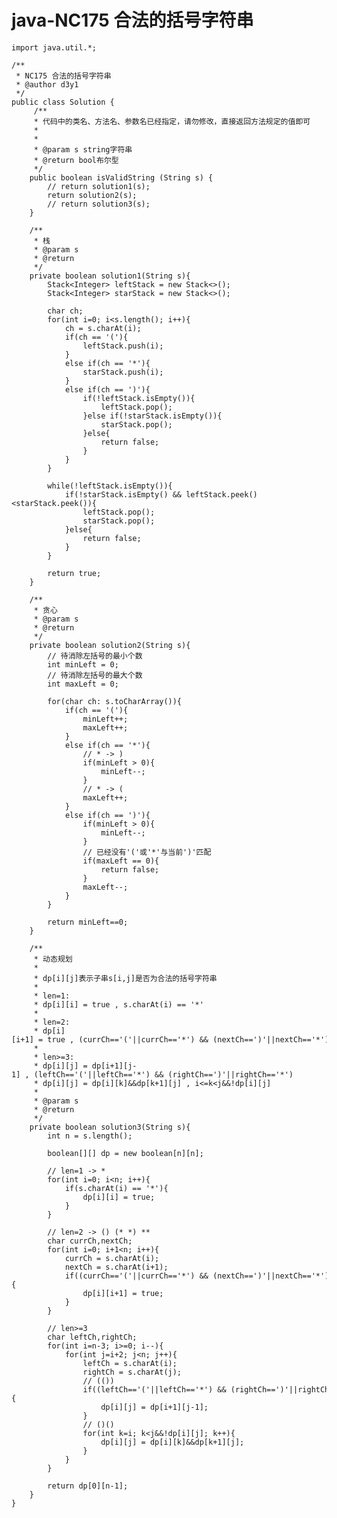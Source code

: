 # java-NC175 合法的括号字符串


    import java.util.*;
    
    /**
     * NC175 合法的括号字符串
     * @author d3y1
     */
    public class Solution {
         /**
         * 代码中的类名、方法名、参数名已经指定，请勿修改，直接返回方法规定的值即可
         *
         *
         * @param s string字符串
         * @return bool布尔型
         */
        public boolean isValidString (String s) {
            // return solution1(s);
            return solution2(s);
            // return solution3(s);
        }
    
        /**
         * 栈
         * @param s
         * @return
         */
        private boolean solution1(String s){
            Stack<Integer> leftStack = new Stack<>();
            Stack<Integer> starStack = new Stack<>();
    
            char ch;
            for(int i=0; i<s.length(); i++){
                ch = s.charAt(i);
                if(ch == '('){
                    leftStack.push(i);
                }
                else if(ch == '*'){
                    starStack.push(i);
                }
                else if(ch == ')'){
                    if(!leftStack.isEmpty()){
                        leftStack.pop();
                    }else if(!starStack.isEmpty()){
                        starStack.pop();
                    }else{
                        return false;
                    }
                }
            }
    
            while(!leftStack.isEmpty()){
                if(!starStack.isEmpty() && leftStack.peek()<starStack.peek()){
                    leftStack.pop();
                    starStack.pop();
                }else{
                    return false;
                }
            }
    
            return true;
        }
    
        /**
         * 贪心
         * @param s
         * @return
         */
        private boolean solution2(String s){
            // 待消除左括号的最小个数
            int minLeft = 0;
            // 待消除左括号的最大个数
            int maxLeft = 0;
    
            for(char ch: s.toCharArray()){
                if(ch == '('){
                    minLeft++;
                    maxLeft++;
                }
                else if(ch == '*'){
                    // * -> )
                    if(minLeft > 0){
                        minLeft--;
                    }
                    // * -> (
                    maxLeft++;
                }
                else if(ch == ')'){
                    if(minLeft > 0){
                        minLeft--;
                    }
                    // 已经没有'('或'*'与当前')'匹配
                    if(maxLeft == 0){
                        return false;
                    }
                    maxLeft--;
                }
            }
    
            return minLeft==0;
        }
    
        /**
         * 动态规划
         *
         * dp[i][j]表示子串s[i,j]是否为合法的括号字符串
         * 
         * len=1:
         * dp[i][i] = true , s.charAt(i) == '*'
         * 
         * len=2:
         * dp[i][i+1] = true , (currCh=='('||currCh=='*') && (nextCh==')'||nextCh=='*')
         * 
         * len>=3:
         * dp[i][j] = dp[i+1][j-1] , (leftCh=='('||leftCh=='*') && (rightCh==')'||rightCh=='*')
         * dp[i][j] = dp[i][k]&&dp[k+1][j] , i<=k<j&&!dp[i][j]
         * 
         * @param s
         * @return
         */
        private boolean solution3(String s){
            int n = s.length();
    
            boolean[][] dp = new boolean[n][n];
    
            // len=1 -> *
            for(int i=0; i<n; i++){
                if(s.charAt(i) == '*'){
                    dp[i][i] = true;
                }
            }
    
            // len=2 -> () (* *) **
            char currCh,nextCh;
            for(int i=0; i+1<n; i++){
                currCh = s.charAt(i);
                nextCh = s.charAt(i+1);
                if((currCh=='('||currCh=='*') && (nextCh==')'||nextCh=='*')){
                    dp[i][i+1] = true;
                }
            }
    
            // len>=3
            char leftCh,rightCh;
            for(int i=n-3; i>=0; i--){
                for(int j=i+2; j<n; j++){
                    leftCh = s.charAt(i);
                    rightCh = s.charAt(j);
                    // (())
                    if((leftCh=='('||leftCh=='*') && (rightCh==')'||rightCh=='*')){
                        dp[i][j] = dp[i+1][j-1];
                    }
                    // ()()
                    for(int k=i; k<j&&!dp[i][j]; k++){
                        dp[i][j] = dp[i][k]&&dp[k+1][j];
                    }
                }
            }
    
            return dp[0][n-1];
        }
    }

  

